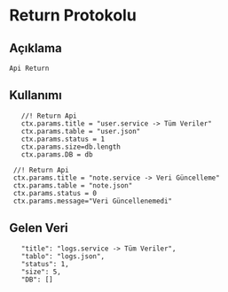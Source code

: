 
# Return Protokolu

## Açıklama
 
 ```
Api Return

 ```
 
 ## Kullanımı
 
 ```
	//! Return Api   
	ctx.params.title = "user.service -> Tüm Veriler"
	ctx.params.table = "user.json"
	ctx.params.status = 1
	ctx.params.size=db.length
	ctx.params.DB = db		
 ```
 
  ```
   //! Return Api	
   ctx.params.title = "note.service -> Veri Güncelleme"
   ctx.params.table = "note.json"        
   ctx.params.status = 0			
   ctx.params.message="Veri Güncellenemedi"	
 ```
 
 
 
 ## Gelen Veri
 
 ```
    "title": "logs.service -> Tüm Veriler",
    "tablo": "logs.json",
    "status": 1,
    "size": 5,
    "DB": []
 ```
 



